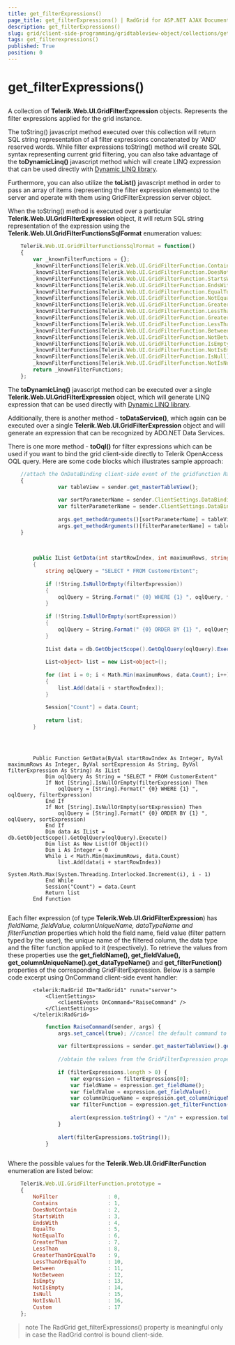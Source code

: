 ```yaml
---
title: get_filterExpressions()
page_title: get_filterExpressions() | RadGrid for ASP.NET AJAX Documentation
description: get_filterExpressions()
slug: grid/client-side-programming/gridtableview-object/collections/get_filterexpressions()
tags: get_filterexpressions()
published: True
position: 0
---
```


# get_filterExpressions()



## 

A collection of **Telerik.Web.UI.GridFilterExpression** objects. Represents the filter expressions applied for the grid instance.

The toString() javascript method executed over this collection will return SQL string representation of all filter expressions concatenated by 'AND' reserved words. While filter expressions toString() method will create SQL syntax representing current grid filtering, you can also take advantage of the **toDynamicLinq()** javascript method which will create LINQ expression that can be used directly with [Dynamic LINQ library](http://weblogs.asp.net/scottgu/archive/2008/01/07/dynamic-linq-part-1-using-the-linq-dynamic-query-library.aspx).

Furthermore, you can also utilize the **toList()** javascript method in order to pass an array of items (representing the filter expression elements) to the server and operate with them using GridFilterExpression server object.

When the toString() method is executed over a particular **Telerik.Web.UI.GridFilterExpression** object, it will return SQL string representation of the expression using the **Telerik.Web.UI.GridFilterFunctionsSqlFormat** enumeration values:

````JavaScript
	Telerik.Web.UI.GridFilterFunctionsSqlFormat = function()
	{
	    var _knownFilterFunctions = {};
	    _knownFilterFunctions[Telerik.Web.UI.GridFilterFunction.Contains] = "[{0}] LIKE '%{1}%'";
	    _knownFilterFunctions[Telerik.Web.UI.GridFilterFunction.DoesNotContain] = "[{0}] NOT LIKE '%{1}%'";
	    _knownFilterFunctions[Telerik.Web.UI.GridFilterFunction.StartsWith] = "[{0}] LIKE '{1}%'";
	    _knownFilterFunctions[Telerik.Web.UI.GridFilterFunction.EndsWith] = "[{0}] LIKE '%{1}'";
	    _knownFilterFunctions[Telerik.Web.UI.GridFilterFunction.EqualTo] = "[{0}] = {1}";
	    _knownFilterFunctions[Telerik.Web.UI.GridFilterFunction.NotEqualTo] = "[{0}] <> {1}";
	    _knownFilterFunctions[Telerik.Web.UI.GridFilterFunction.GreaterThan] = "[{0}] > {1}";
	    _knownFilterFunctions[Telerik.Web.UI.GridFilterFunction.LessThan] = "[{0}] < {1}";
	    _knownFilterFunctions[Telerik.Web.UI.GridFilterFunction.GreaterThanOrEqualTo] = "[{0}] >= {1}";
	    _knownFilterFunctions[Telerik.Web.UI.GridFilterFunction.LessThanOrEqualTo] = "[{0}] <= {1}";
	    _knownFilterFunctions[Telerik.Web.UI.GridFilterFunction.Between] = "([{0}] >= {1}) AND ([{0}] <= {2})";
	    _knownFilterFunctions[Telerik.Web.UI.GridFilterFunction.NotBetween] = "([{0}] < {1}) OR ([{0}] > {2})";
	    _knownFilterFunctions[Telerik.Web.UI.GridFilterFunction.IsEmpty] = "[{0}] = ''";
	    _knownFilterFunctions[Telerik.Web.UI.GridFilterFunction.NotIsEmpty] = "[{0}] <> ''";
	    _knownFilterFunctions[Telerik.Web.UI.GridFilterFunction.IsNull] = "[{0}] IS NULL";
	    _knownFilterFunctions[Telerik.Web.UI.GridFilterFunction.NotIsNull] = "NOT ([{0}] IS NULL)";
	    return _knownFilterFunctions;
	};			
````



The **toDynamicLinq()** javascript method can be executed over a single **Telerik.Web.UI.GridFilterExpression** object, which will generate LINQ expression that can be used directly with [Dynamic LINQ library](http://weblogs.asp.net/scottgu/archive/2008/01/07/dynamic-linq-part-1-using-the-linq-dynamic-query-library.aspx).

Additionally, there is another method - **toDataService()**, which again can be executed over a single **Telerik.Web.UI.GridFilterExpression** object and will generate an expression that can be recognized by ADO.NET Data Services.

There is one more method - **toOql()** for filter expressions which can be used if you want to bind the grid client-side directly to Telerik OpenAccess OQL query. Here are some code blocks which illustrates sample approach:

````JavaScript
	//attach the OnDataBinding client-side event of the gridfunction RadGrid1_DataBinding(sender, args)
	{
	            var tableView = sender.get_masterTableView();
	
	            var sortParameterName = sender.ClientSettings.DataBinding.SortParameterName;
	            var filterParameterName = sender.ClientSettings.DataBinding.FilterParameterName;
	
	            args.get_methodArguments()[sortParameterName] = tableView.get_sortExpressions().toString();
	            args.get_methodArguments()[filterParameterName] = tableView.get_filterExpressions().toOql();
	}			
````





````C#
	
	
	    public IList GetData(int startRowIndex, int maximumRows, string sortExpression, string filterExpression)
	    {
	        string oqlQuery = "SELECT * FROM CustomerExtent";
	
	        if (!String.IsNullOrEmpty(filterExpression))
	        {
	            oqlQuery = String.Format(" {0} WHERE {1} ", oqlQuery, filterExpression);
	        }
	
	        if (!String.IsNullOrEmpty(sortExpression))
	        {
	            oqlQuery = String.Format(" {0} ORDER BY {1} ", oqlQuery, sortExpression);
	        }
	
	        IList data = db.GetObjectScope().GetOqlQuery(oqlQuery).Execute();
	
	        List<object> list = new List<object>();
	
	        for (int i = 0; i < Math.Min(maximumRows, data.Count); i++)
	        {
	            list.Add(data[i + startRowIndex]);
	        }
	
	        Session["Count"] = data.Count;
	
	        return list;
	    }
	
````
````VB.NET
	
	
	    Public Function GetData(ByVal startRowIndex As Integer, ByVal maximumRows As Integer, ByVal sortExpression As String, ByVal filterExpression As String) As IList
	        Dim oqlQuery As String = "SELECT * FROM CustomerExtent"
	        If Not [String].IsNullOrEmpty(filterExpression) Then
	            oqlQuery = [String].Format(" {0} WHERE {1} ", oqlQuery, filterExpression)
	        End If
	        If Not [String].IsNullOrEmpty(sortExpression) Then
	            oqlQuery = [String].Format(" {0} ORDER BY {1} ", oqlQuery, sortExpression)
	        End If
	        Dim data As IList = db.GetObjectScope().GetOqlQuery(oqlQuery).Execute()
	        Dim list As New List(Of Object)()
	        Dim i As Integer = 0
	        While i < Math.Min(maximumRows, data.Count)
	            list.Add(data(i + startRowIndex))
	            System.Math.Max(System.Threading.Interlocked.Increment(i), i - 1)
	        End While
	        Session("Count") = data.Count
	        Return list
	    End Function
	
````


Each filter expression (of type **Telerik.Web.UI.GridFilterExpression**) has *fieldName, fieldValue, columnUniqueName, dataTypeName and filterFunction* properties which hold the field name, field value (filter pattern typed by the user), the unique name of the filtered column, the data type and the filter function applied to it (respectively). To retrieve the values from these properties use the **get_fieldName(), get_fieldValue(), get_columnUniqueName().get_dataTypeName()** and **get_filterFunction()** properties of the corresponding GridFilterExpression. Below is a sample code excerpt using OnCommand client-side event handler:

````ASP.NET
	    <telerik:RadGrid ID="RadGrid1" runat="server">
	        <ClientSettings>
	            <clientEvents OnCommand="RaiseCommand" />
	        </ClientSettings>
	    </telerik:RadGrid>
````



````JavaScript
	        function RaiseCommand(sender, args) {
	            args.set_cancel(true); //cancel the default command to prevent postback/ajax request
	
	            var filterExpressions = sender.get_masterTableView().get_filterExpressions();
	
	            //obtain the values from the GridFilterExpression properties
	
	            if (filterExpressions.length > 0) {
	                var expression = filterExpressions[0];
	                var fieldName = expression.get_fieldName();
	                var fieldValue = expression.get_fieldValue();
	                var columnUniqueName = expression.get_columnUniqueName();
	                var filterFunction = expression.get_filterFunction(); // enum Telerik.Web.UI.GridFilterFunction
	
	                alert(expression.toString() + "/n" + expression.toDynamicLinq());
	            }
	
	            alert(filterExpressions.toString());
	        }
	
````



Where the possible values for the **Telerik.Web.UI.GridFilterFunction** enumeration are listed below:

````JavaScript
	Telerik.Web.UI.GridFilterFunction.prototype = 
	{
	    NoFilter                : 0,
	    Contains                : 1,
	    DoesNotContain          : 2,
	    StartsWith              : 3,
	    EndsWith                : 4,
	    EqualTo                 : 5,
	    NotEqualTo              : 6,
	    GreaterThan             : 7,
	    LessThan                : 8,
	    GreaterThanOrEqualTo    : 9,
	    LessThanOrEqualTo       : 10,
	    Between                 : 11,
	    NotBetween              : 12,
	    IsEmpty                 : 13,
	    NotIsEmpty              : 14,
	    IsNull                  : 15,
	    NotIsNull               : 16,
	    Custom                  : 17
	};
````



>note The RadGrid get_filterExpressions() property is meaningful only in case the RadGrid control is bound client-side.
>

